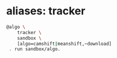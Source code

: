 # aliases: tracker

```bash
@algo \
	tracker \
	sandbox \
	[algo=camshift|meanshift,~download]
 . run sandbox/algo.
```
